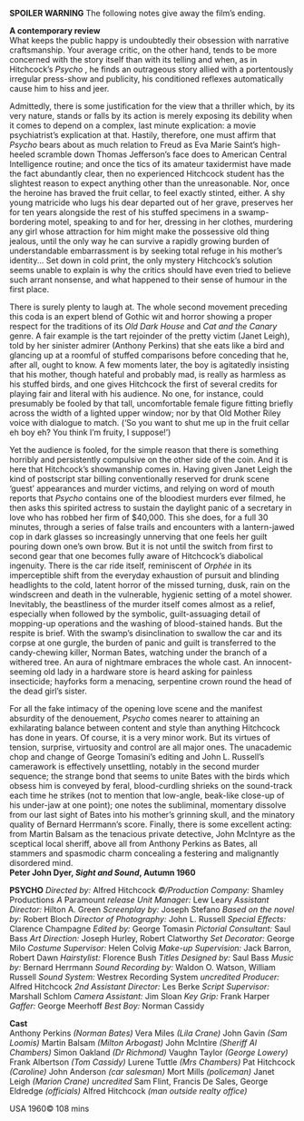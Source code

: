 
**SPOILER WARNING** The following notes give away the film’s ending.

**A contemporary review**  
What keeps the public happy is undoubtedly their obsession with narrative craftsmanship. Your average critic, on the other hand, tends to be more concerned with the story itself than with its telling and when, as in Hitchcock’s _Psycho_ , he finds an outrageous story allied with a portentously irregular press-show and publicity, his conditioned reflexes automatically cause him to hiss and jeer.

Admittedly, there is some justification for the view that a thriller which, by its very nature, stands or falls by its action is merely exposing its debility when it comes to depend on a complex, last minute explication: a movie psychiatrist’s explication at that. Hastily, therefore, one must affirm that _Psycho_ bears about as much relation to Freud as Eva Marie Saint’s high-heeled scramble down Thomas Jefferson’s face does to American Central Intelligence routine; and once the tics of its amateur taxidermist have made the fact abundantly clear, then no experienced Hitchcock student has the slightest reason to expect anything other than the unreasonable. Nor, once the heroine has braved the fruit cellar, to feel exactly stinted, either. A shy young matricide who lugs his dear departed out of her grave, preserves her for ten years alongside the rest of his stuffed specimens in a swamp-bordering motel, speaking to and for her, dressing in her clothes, murdering any girl whose attraction for him might make the possessive old thing jealous, until the only way he can survive a rapidly growing burden of understandable embarrassment is by seeking total refuge in his mother’s identity... Set down in cold print, the only mystery Hitchcock’s solution seems unable to explain is why the critics should have even tried to believe such arrant nonsense, and what happened to their sense of humour in the first place.

There is surely plenty to laugh at. The whole second movement preceding this coda is an expert blend of Gothic wit and horror showing a proper respect for the traditions of its _Old Dark House_ and _Cat and the Canary_ genre. A fair example is the tart rejoinder of the pretty victim (Janet Leigh), told by her sinister admirer (Anthony Perkins) that she eats like a bird and glancing up at a roomful of stuffed comparisons before conceding that he, after all, ought to know. A few moments later, the boy is agitatedly insisting that his mother, though hateful and probably mad, is really as harmless as his stuffed birds, and one gives Hitchcock the first of several credits for playing fair and literal with his audience. No one, for instance, could presumably be fooled by that tall, uncomfortable female figure fitting briefly across the width of a lighted upper window; nor by that Old Mother Riley voice with dialogue to match. (‘So you want to shut me up in the fruit cellar eh boy eh? You think I’m fruity,  I suppose!’)

Yet the audience is fooled, for the simple reason that there is something horribly and persistently compulsive on the other side of the coin. And it is here that Hitchcock’s showmanship comes in. Having given Janet Leigh the kind of postscript star billing conventionally reserved for drunk scene ‘guest’ appearances and murder victims, and relying on word of mouth reports that _Psycho_ contains one of the bloodiest murders ever filmed, he then asks this spirited actress to sustain the daylight panic of a secretary in love who has robbed her firm of $40,000. This she does, for a full 30 minutes, through a series of false trails and encounters with a lantern-jawed cop in dark glasses so increasingly unnerving that one feels her guilt pouring down one’s own brow. But it is not until the switch from first to second gear that one becomes fully aware of Hitchcock’s diabolical ingenuity. There is the car ride itself, reminiscent of _Orphée_ in its imperceptible shift from the everyday exhaustion of pursuit and blinding headlights to the cold, latent horror of the missed turning, dusk, rain on the windscreen and death in the vulnerable, hygienic setting of a motel shower. Inevitably, the beastliness of the murder itself comes almost as a relief, especially when followed by the symbolic, guilt-assuaging detail of mopping-up operations and the washing of blood-stained hands. But the respite is brief. With the swamp’s disinclination to swallow the car and its corpse at one gurgle, the burden of panic and guilt is transferred to the candy-chewing killer, Norman Bates, watching under the branch of a withered tree. An aura of nightmare embraces the whole cast. An innocent-seeming old lady in a hardware store is heard asking for painless insecticide; hayforks form a menacing, serpentine crown round the head of the dead girl’s sister.

For all the fake intimacy of the opening love scene and the manifest absurdity of the denouement, _Psycho_ comes nearer to attaining an exhilarating balance between content and style than anything Hitchcock has done in years. Of course, it is a very minor work. But its virtues of tension, surprise, virtuosity and control are all major ones. The unacademic chop and change of George Tomasini’s editing and John L. Russell’s camerawork is effectively unsettling, notably in the second murder sequence; the strange bond that seems to unite Bates with the birds which obsess him is conveyed by feral, blood-curdling shrieks on the sound-track each time he strikes (not to mention that low-angle, beak-like close-up of his under-jaw at one point); one notes the subliminal, momentary dissolve from our last sight of Bates into his mother’s grinning skull, and the minatory quality of Bernard Herrmann’s score. Finally, there is some excellent acting: from Martin Balsam as the tenacious private detective, John McIntyre as the sceptical local sheriff, above all from Anthony Perkins as Bates, all stammers and spasmodic charm concealing a festering and malignantly disordered mind.  
**Peter John Dyer, _Sight and Sound_, Autumn 1960**  

**PSYCHO**
_Directed by:_ Alfred Hitchcock
_©/Production Company:_ Shamley Productions
_A_ Paramount _release_
_Unit Manager:_ Lew Leary
_Assistant Director:_ Hilton A. Green
_Screenplay by:_ Joseph Stefano
_Based on the novel by:_ Robert Bloch
_Director of Photography:_ John L. Russell
_Special Effects:_ Clarence Champagne
_Edited by:_ George Tomasin
_Pictorial Consultant:_ Saul Bass
_Art Direction:_ Joseph Hurley, Robert Clatworthy
_Set Decorator:_ George Milo
_Costume Supervisor:_ Helen Colvig
_Make-up Supervision:_ Jack Barron, Robert Dawn
_Hairstylist:_ Florence Bush
_Titles Designed by:_ Saul Bass
_Music by:_ Bernard Herrmann
_Sound Recording by:_ Waldon O. Watson, William Russell
_Sound System:_ Westrex Recording System
_uncredited_
_Producer:_ Alfred Hitchcock
_2nd Assistant Director:_ Les Berke
_Script Supervisor:_ Marshall Schlom
_Camera Assistant:_ Jim Sloan
_Key Grip:_ Frank Harper
_Gaffer:_ George Meerhoff
_Best Boy:_ Norman Cassidy

**Cast**  
Anthony Perkins _(Norman Bates)_
Vera Miles _(Lila Crane)_
John Gavin _(Sam Loomis)_
Martin Balsam _(Milton Arbogast)_
John McIntire _(Sheriff Al Chambers)_
Simon Oakland _(Dr Richmond)_
Vaughn Taylor _(George Lowery)_
Frank Albertson _(Tom Cassidy)_
Lurene Tuttle _(Mrs Chambers)_
Pat Hitchcock _(Caroline)_
John Anderson _(car salesman)_
Mort Mills _(policeman)_
Janet Leigh _(Marion Crane)_
_uncredited_
Sam Flint, Francis De Sales, George Eldredge _(officials)_
Alfred Hitchcock _(man outside realty office)_

USA 1960©
108 mins
<!--stackedit_data:
eyJoaXN0b3J5IjpbLTEwMzIzMTkyMjZdfQ==
-->